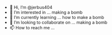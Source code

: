 - 👋 Hi, I’m @jerbus404
- 👀 I’m interested in ...  making a bomb
- 🌱 I’m currently learning ...  how to make a bomb
- 💞️ I’m looking to collaborate on ...   making a bomb
- 📫 How to reach me ...  

<!---
i hate you

--->
